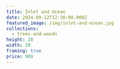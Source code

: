 ```yaml
---
title: Inlet and Ocean
date: 2024-09-12T12:30:00.000Z
featured_image: /img/inlet-and-ocean.jpg
collections:
  - trees-and-woods
height: 20
width: 20
framing: true
price: 900
---
```

